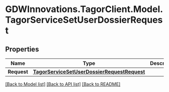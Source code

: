 # GDWInnovations.TagorClient.Model.TagorServiceSetUserDossierRequest

## Properties

Name | Type | Description | Notes
------------ | ------------- | ------------- | -------------
**Request** | [**TagorServiceSetUserDossierRequestRequest**](TagorServiceSetUserDossierRequestRequest.md) |  | [optional] 

[[Back to Model list]](../README.md#documentation-for-models) [[Back to API list]](../README.md#documentation-for-api-endpoints) [[Back to README]](../README.md)

